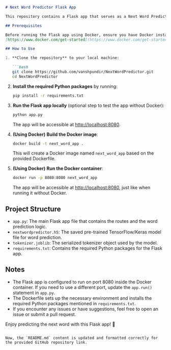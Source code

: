 
```markdown
# Next Word Predictor Flask App

This repository contains a Flask app that serves as a Next Word Predictor using a machine learning model. The app predicts the next word based on the input text using a pre-trained model.

## Prerequisites

Before running the Flask app using Docker, ensure you have Docker installed on your system:
[https://www.docker.com/get-started](https://www.docker.com/get-started)

## How to Use

1. **Clone the repository** to your local machine:

   ```bash
   git clone https://github.com/vanshpundir/NextWordPredictor.git
   cd NextWordPredictor
   ```

2. **Install the required Python packages** by running:

   ```bash
   pip install -r requirements.txt
   ```

3. **Run the Flask app locally** (optional step to test the app without Docker):

   ```bash
   python app.py
   ```

   The app will be accessible at [http://localhost:8080](http://localhost:8080).

4. **(Using Docker)** **Build the Docker image**:

   ```bash
   docker build -t next_word_app .
   ```

   This will create a Docker image named `next_word_app` based on the provided Dockerfile.

5. **(Using Docker)** **Run the Docker container**:

   ```bash
   docker run -p 8080:8080 next_word_app
   ```

   The app will be accessible at [http://localhost:8080](http://localhost:8080), just like when running it without Docker.

## Project Structure

- `app.py`: The main Flask app file that contains the routes and the word prediction logic.
- `nextwordpredictor.h5`: The saved pre-trained TensorFlow/Keras model file for word prediction.
- `tokenizer.joblib`: The serialized tokenizer object used by the model.
- `requirements.txt`: Contains the required Python packages for the Flask app.

## Notes

- The Flask app is configured to run on port 8080 inside the Docker container. If you need to use a different port, update the `app.run()` statement in `app.py`.
- The Dockerfile sets up the necessary environment and installs the required Python packages mentioned in `requirements.txt`.
- If you encounter any issues or have suggestions, feel free to open an issue or submit a pull request.

Enjoy predicting the next word with this Flask app! 🚀
```

Now, the `README.md` content is updated and formatted correctly for the provided GitHub repository link.